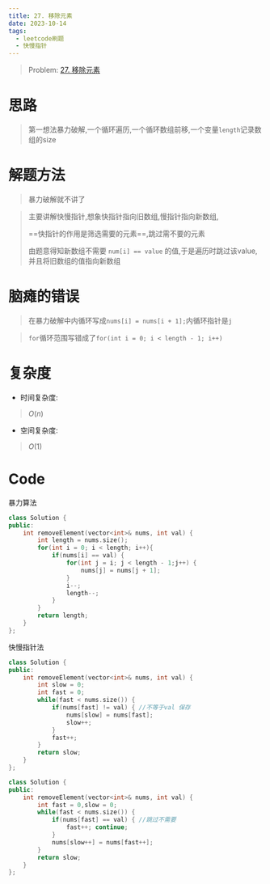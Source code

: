 ```yaml
---
title: 27. 移除元素
date: 2023-10-14
tags:
  - leetcode刷题
  - 快慢指针
---
```

> Problem: [27. 移除元素](https://leetcode.cn/problems/remove-element/description/)

# 思路

> 第一想法暴力破解,一个循环遍历,一个循环数组前移,一个变量`length`记录数组的size

# 解题方法

> 暴力破解就不讲了

> 主要讲解快慢指针,想象快指针指向旧数组,慢指针指向新数组,
> 
> ==快指针的作用是筛选需要的元素==,跳过需不要的元素
>
> 由题意得知新数组不需要 `num[i] == value` 的值,于是遍历时跳过该value,并且将旧数组的值指向新数组


# 脑瘫的错误

> 在暴力破解中内循环写成`nums[i] = nums[i + 1];`内循环指针是`j`

> `for`循环范围写错成了`for(int i = 0; i < length - 1; i++)`

# 复杂度

- 时间复杂度:

> $O(n)$


- 空间复杂度:

> $O(1)$

# Code

暴力算法

```C++
class Solution {
public:
    int removeElement(vector<int>& nums, int val) {
        int length = nums.size();
        for(int i = 0; i < length; i++){
            if(nums[i] == val) {
                for(int j = i; j < length - 1;j++) {
                    nums[j] = nums[j + 1];
                }
                i--;
                length--;
            }
        }
        return length;
    }
};
```

快慢指针法

```C++
class Solution {
public:
    int removeElement(vector<int>& nums, int val) {
        int slow = 0;
        int fast = 0;
        while(fast < nums.size()) {
            if(nums[fast] != val) { //不等于val 保存
                nums[slow] = nums[fast];
                slow++;
            }
            fast++;
        }
        return slow;
    }
};
```

```cpp
class Solution {
public:
    int removeElement(vector<int>& nums, int val) {
        int fast = 0,slow = 0;
        while(fast < nums.size()) {
            if(nums[fast] == val) { //跳过不需要
                fast++; continue;
            }
            nums[slow++] = nums[fast++];
        }
        return slow;
    }
};
```